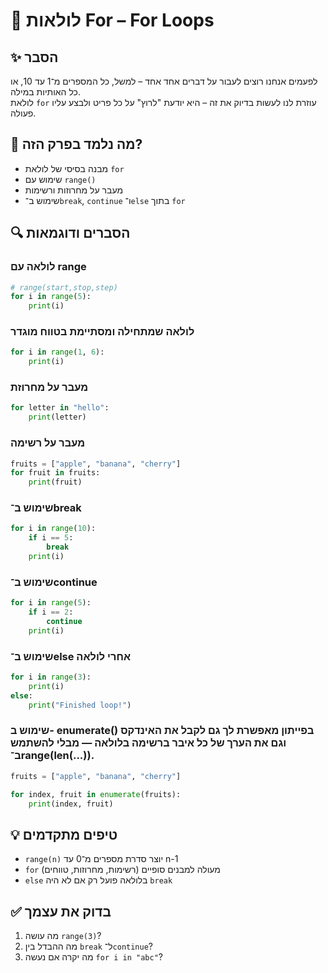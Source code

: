 # 📘 לולאות For – For Loops

## ✨ הסבר 
לפעמים אנחנו רוצים לעבור על דברים אחד אחד – למשל, כל המספרים מ־1 עד 10, או כל האותיות במילה.  
לולאת `for` עוזרת לנו לעשות בדיוק את זה – היא יודעת "לרוץ" על כל פריט ולבצע עליו פעולה.

## 🧠 מה נלמד בפרק הזה?
- מבנה בסיסי של לולאת `for`  
- שימוש עם `range()`  
- מעבר על מחרוזות ורשימות  
- שימוש ב־`break`, `continue` ו־`else` בתוך `for`

## 🔍 הסברים ודוגמאות

### לולאה עם range
```python
# range(start,stop,step)
for i in range(5):
    print(i)
```

### לולאה שמתחילה ומסתיימת בטווח מוגדר
```python
for i in range(1, 6):
    print(i)
```

### מעבר על מחרוזת
```python
for letter in "hello":
    print(letter)
```

### מעבר על רשימה
```python
fruits = ["apple", "banana", "cherry"]
for fruit in fruits:
    print(fruit)
```

### שימוש ב־break
```python
for i in range(10):
    if i == 5:
        break
    print(i)
```

### שימוש ב־continue
```python
for i in range(5):
    if i == 2:
        continue
    print(i)
```

### שימוש ב־else אחרי לולאה
```python
for i in range(3):
    print(i)
else:
    print("Finished loop!")
```

### שימוש ב- enumerate() בפייתון מאפשרת לך גם לקבל את האינדקס וגם את הערך של כל איבר ברשימה בלולאה — מבלי להשתמש ב־range(len(...)).

```python
fruits = ["apple", "banana", "cherry"]

for index, fruit in enumerate(fruits):
    print(index, fruit)
```

## 💡 טיפים מתקדמים
- `range(n)` יוצר סדרת מספרים מ־0 עד n-1  
- `for` מעולה למבנים סופיים (רשימות, מחרוזות, טווחים)  
- `else` בלולאה פועל רק אם לא היה `break`  

## ✅ בדוק את עצמך
1. מה עושה `range(3)`?  
2. מה ההבדל בין `break` ל־`continue`?  
3. מה יקרה אם נעשה `for i in "abc"`?
